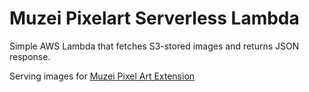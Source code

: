 # Muzei Pixelart Serverless Lambda

Simple AWS Lambda that fetches S3-stored images and returns JSON response.  

Serving images for [Muzei Pixel Art Extension](https://github.com/michaldrabik/muzei-pixelart-android)